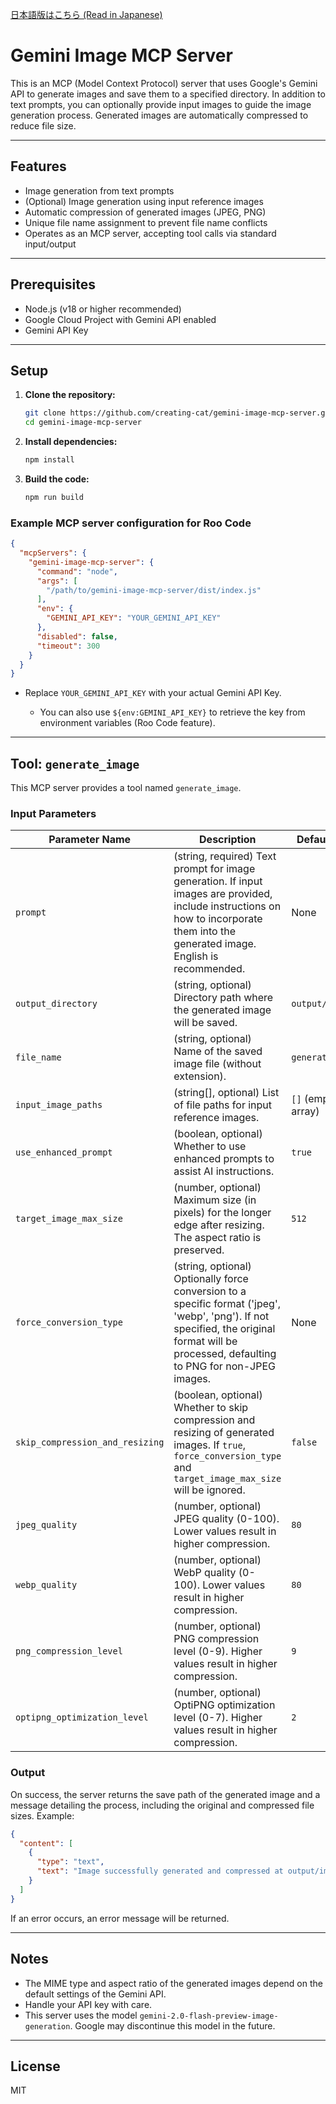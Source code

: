 [日本語版はこちら (Read in Japanese)](./README.ja.md)

# Gemini Image MCP Server

This is an MCP (Model Context Protocol) server that uses Google's Gemini API to generate images and save them to a specified directory.
In addition to text prompts, you can optionally provide input images to guide the image generation process.
Generated images are automatically compressed to reduce file size.

---

## Features

* Image generation from text prompts
* (Optional) Image generation using input reference images
* Automatic compression of generated images (JPEG, PNG)
* Unique file name assignment to prevent file name conflicts
* Operates as an MCP server, accepting tool calls via standard input/output

---

## Prerequisites

* Node.js (v18 or higher recommended)
* Google Cloud Project with Gemini API enabled
* Gemini API Key

---

## Setup

1. **Clone the repository:**

   ```bash
   git clone https://github.com/creating-cat/gemini-image-mcp-server.git
   cd gemini-image-mcp-server
   ```

2. **Install dependencies:**

   ```bash
   npm install
   ```

3. **Build the code:**

   ```bash
   npm run build
   ```

### Example MCP server configuration for Roo Code

```json
{
  "mcpServers": {
    "gemini-image-mcp-server": {
      "command": "node",
      "args": [
        "/path/to/gemini-image-mcp-server/dist/index.js"
      ],
      "env": {
        "GEMINI_API_KEY": "YOUR_GEMINI_API_KEY"
      },
      "disabled": false,
      "timeout": 300
    }
  }
}
```

* Replace `YOUR_GEMINI_API_KEY` with your actual Gemini API Key.

  * You can also use `${env:GEMINI_API_KEY}` to retrieve the key from environment variables (Roo Code feature).

---

## Tool: `generate_image`

This MCP server provides a tool named `generate_image`.

### Input Parameters

| Parameter Name                  | Description                                                                                                                                                                          | Default Value      |
| ------------------------------- | ------------------------------------------------------------------------------------------------------------------------------------------------------------------------------------ | ------------------ |
| `prompt`                        | (string, required) Text prompt for image generation. If input images are provided, include instructions on how to incorporate them into the generated image. English is recommended. | None               |
| `output_directory`              | (string, optional) Directory path where the generated image will be saved.                                                                                                           | `output/images`    |
| `file_name`                     | (string, optional) Name of the saved image file (without extension).                                                                                                                 | `generated_image`  |
| `input_image_paths`             | (string\[], optional) List of file paths for input reference images.                                                                                                                 | `[]` (empty array) |
| `use_enhanced_prompt`           | (boolean, optional) Whether to use enhanced prompts to assist AI instructions.                                                                                                       | `true`             |
| `target_image_max_size`         | (number, optional) Maximum size (in pixels) for the longer edge after resizing. The aspect ratio is preserved.                                                                       | `512`              |
| `force_conversion_type`         | (string, optional) Optionally force conversion to a specific format ('jpeg', 'webp', 'png'). If not specified, the original format will be processed, defaulting to PNG for non-JPEG images. | None               |
| `skip_compression_and_resizing` | (boolean, optional) Whether to skip compression and resizing of generated images. If `true`, `force_conversion_type` and `target_image_max_size` will be ignored.                    | `false`            |
| `jpeg_quality`                  | (number, optional) JPEG quality (0-100). Lower values result in higher compression.                                                                                                  | `80`               |
| `webp_quality`                  | (number, optional) WebP quality (0-100). Lower values result in higher compression.                                                                                                  | `80`               |
| `png_compression_level`         | (number, optional) PNG compression level (0-9). Higher values result in higher compression.                                                                                          | `9`                |
| `optipng_optimization_level`    | (number, optional) OptiPNG optimization level (0-7). Higher values result in higher compression.                                                                                     | `2`                |

### Output

On success, the server returns the save path of the generated image and a message detailing the process, including the original and compressed file sizes.
Example:

```json
{
  "content": [
    {
      "type": "text",
      "text": "Image successfully generated and compressed at output/images/my_cat.jpg.\nOriginal size: 1024.12KB, Final size: 150.45KB"
    }
  ]
}
```

If an error occurs, an error message will be returned.

---

## Notes

* The MIME type and aspect ratio of the generated images depend on the default settings of the Gemini API.
* Handle your API key with care.
* This server uses the model `gemini-2.0-flash-preview-image-generation`. Google may discontinue this model in the future.

---

## License

MIT
